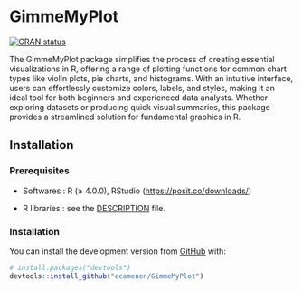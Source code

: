 
<!-- README.md is generated from README.Rmd. Please edit that file -->

# GimmeMyPlot

[![CRAN
status](https://www.r-pkg.org/badges/version/GimmeMyPlot)](https://CRAN.R-project.org/package=GimmeMyPlot)

The GimmeMyPlot package simplifies the process of creating essential
visualizations in R, offering a range of plotting functions for common
chart types like violin plots, pie charts, and histograms. With an
intuitive interface, users can effortlessly customize colors, labels,
and styles, making it an ideal tool for both beginners and experienced
data analysts. Whether exploring datasets or producing quick visual
summaries, this package provides a streamlined solution for fundamental
graphics in R.

## Installation

### Prerequisites

- Softwares : R (≥ 4.0.0), RStudio (<https://posit.co/downloads/>)

- R libraries : see the
  [DESCRIPTION](https://github.com/ecamenen/GimmeMyPlot/blob/develop/DESCRIPTION)
  file.

### Installation

You can install the development version from
[GitHub](https://github.com/) with:

``` r
# install.packages("devtools")
devtools::install_github("ecamenen/GimmeMyPlot")
```
